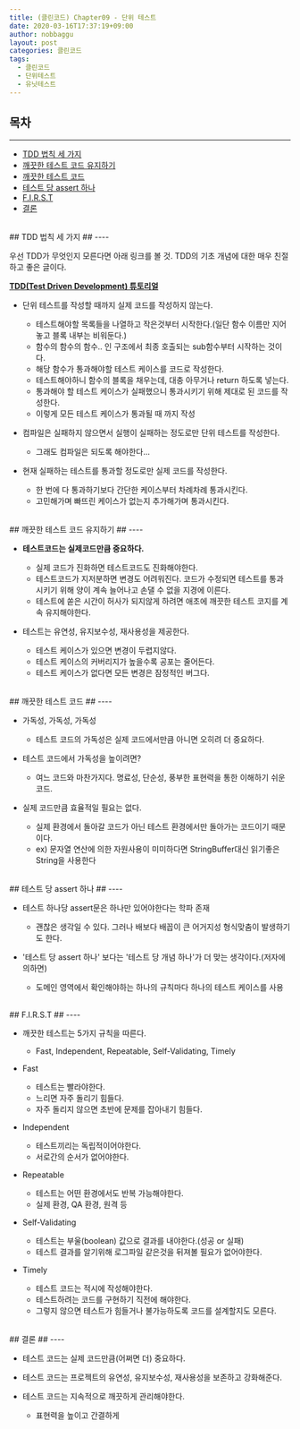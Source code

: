```yaml
---
title: (클린코드) Chapter09 - 단위 테스트
date: 2020-03-16T17:37:19+09:00
author: nobbaggu
layout: post
categories: 클린코드
tags:
  - 클린코드
  - 단위테스트
  - 유닛테스트
---
```


## 목차 ##
----

- [TDD 법칙 세 가지](#1)
- [깨끗한 테스트 코드 유지하기](#2)
- [깨끗한 테스트 코드](#3)
- [테스트 당 assert 하나](#4)
- [F.I.R.S.T](#5)
- [결론](#6)

<br>
<a name="1"/>
## TDD 법칙 세 가지 ##
----

우선 TDD가 무엇인지 모른다면 아래 링크를 볼 것. TDD의 기초 개념에 대한 매우 친절하고 좋은 글이다.

**[TDD(Test Driven Development) 튜토리얼](http://codingdojang.com/scode/247)**

+ 단위 테스트를 작성할 때까지 실제 코드를 작성하지 않는다.
	+ 테스트해야할 목록들을 나열하고 작은것부터 시작한다.(일단 함수 이름만 지어놓고 블록 내부는 비워둔다.)
	+ 함수의 함수의 함수.. 인 구조에서 최종 호출되는 sub함수부터 시작하는 것이다.
	+ 해당 함수가 통과해야할 테스트 케이스를 코드로 작성한다.
	+ 테스트해야하니 함수의 블록을 채우는데, 대충 아무거나 return 하도록 넣는다.
	+ 통과해야 할 테스트 케이스가 실패했으니 통과시키기 위해 제대로 된 코드를 작성한다.
	+ 이렇게 모든 테스트 케이스가 통과될 때 까지 작성
	
+ 컴파일은 실패하지 않으면서 실행이 실패하는 정도로만 단위 테스트를 작성한다.
	+ 그래도 컴파일은 되도록 해야한다...
	
+ 현재 실패하는 테스트를 통과할 정도로만 실제 코드를 작성한다.
	+ 한 번에 다 통과하기보다 간단한 케이스부터 차례차례 통과시킨다.
	+ 고민해가며 빠뜨린 케이스가 없는지 추가해가며 통과시킨다.

<br>
<a name="2"/>
## 깨끗한 테스트 코드 유지하기 ##
----

+ **테스트코드는 실제코드만큼 중요하다.**
	+ 실제 코드가 진화하면 테스트코드도 진화해야한다.
	+ 테스트코드가 지저분하면 변경도 어려워진다. 코드가 수정되면 테스트를 통과시키기 위해 양이 계속 늘어나고 손댈 수 없을 지경에 이른다.
	+ 테스트에 쏟은 시간이 허사가 되지않게 하려면 애초에 깨끗한 테스트 코지를 계속 유지해야한다.
	
+ 테스트는 유연성, 유지보수성, 재사용성을 제공한다.
	+ 테스트 케이스가 있으면 변경이 두렵지않다.
	+ 테스트 케이스의 커버리지가 높을수록 공포는 줄어든다.
	+ 테스트 케이스가 없다면 모든 변경은 잠정적인 버그다.

<br>
<a name="3"/>
## 깨끗한 테스트 코드 ##
----

+ 가독성, 가독성, 가독성
	+ 테스트 코드의 가독성은 실제 코드에서만큼 아니면 오히려 더 중요하다.
	
+ 테스트 코드에서 가독성을 높이려면?
	+ 여느 코드와 마찬가지다. 명료성, 단순성, 풍부한 표현력을 통한 이해하기 쉬운 코드.

+ 실제 코드만큼 효율적일 필요는 없다.
	+ 실제 환경에서 돌아갈 코드가 아닌 테스트 환경에서만 돌아가는 코드이기 때문이다.
	+ ex) 문자열 연산에 의한 자원사용이 미미하다면 StringBuffer대신 읽기좋은 String을 사용한다
	
	
<br>
<a name="4"/>
## 테스트 당 assert 하나 ##
----

+ 테스트 하나당 assert문은 하나만 있어야한다는 학파 존재
	+ 괜찮은 생각일 수 있다. 그러나 배보다 배꼽이 큰 어거지성 형식맞춤이 발생하기도 한다.
	
+ '테스트 당 assert 하나' 보다는 '테스트 당 개념 하나'가 더 맞는 생각이다.(저자에 의하면)
	+ 도메인 영역에서 확인해야하는 하나의 규칙마다 하나의 테스트 케이스를 사용

<br>
<a name="5"/>
## F.I.R.S.T ##
----

+ 깨끗한 테스트는 5가지 규칙을 따른다.
	+ Fast, Independent, Repeatable, Self-Validating, Timely
	
+ Fast
	+ 테스트는 빨라야한다.
	+ 느리면 자주 돌리기 힘들다.
	+ 자주 돌리지 않으면 초반에 문제를 잡아내기 힘들다.

+ Independent
	+ 테스트끼리는 독립적이어야한다.
	+ 서로간의 순서가 없어야한다.
	
+ Repeatable
	+ 테스트는 어떤 환경에서도 반복 가능해야한다.
	+ 실제 환경, QA 환경, 원격 등
	
+ Self-Validating
	+ 테스트는 부울(boolean) 값으로 결과를 내야한다.(성공 or 실패)
	+ 테스트 결과를 알기위해 로그파일 같은것을 뒤져볼 필요가 없어야한다.
	
+ Timely
	+ 테스트 코드는 적시에 작성해야한다.
	+ 테스트하려는 코드를 구현하기 직전에 해야한다.
	+ 그렇지 않으면 테스트가 힘들거나 불가능하도록 코드를 설계할지도 모른다.

<br>
<a name="6"/>
## 결론 ##
----

+ 테스트 코드는 실제 코드만큼(어쩌면 더) 중요하다.

+ 테스트 코드는 프로젝트의 유연성, 유지보수성, 재사용성을 보존하고 강화해준다.

+ 테스트 코드는 지속적으로 깨끗하게 관리해야한다.
	+ 표현력을 높이고 간결하게